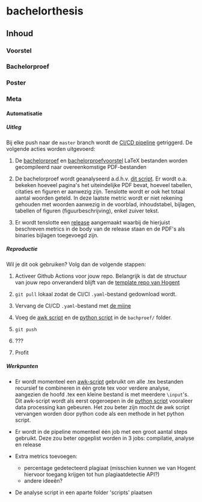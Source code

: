 # bachelorthesis

## Inhoud

### Voorstel

### Bachelorproef

### Poster

### Meta

#### Automatisatie

##### Uitleg 

Bij elke push naar de `master` branch wordt de [CI/CD pipeline](.github/workflows/main.yml) getriggerd.
De volgende acties worden uitgevoerd:

1. De [bachelorproef](bachproef/bachproef-tin.tex) en [bachelorproefvoorstel](voorstel/voorstel.tex) LaTeX bestanden worden gecompileerd naar overeenkomstige PDF-bestanden

2. De bachelorproef wordt geanalyseerd a.d.h.v. [dit script](bachproef/analyse_bachelor_thesis.py). Er wordt o.a. bekeken hoeveel pagina's het uiteindelijke PDF bevat, hoeveel tabellen, citaties en figuren er aanwezig zijn. Tenslotte wordt er ook het totaal aantal woorden geteld. In deze laatste metric wordt er niet rekening gehouden met woorden aanwezig in de voorblad, inhoudstabel, bijlagen, tabellen of figuren (figuurbeschrijving), enkel zuiver tekst.

3. Er wordt tenslotte een [release](https://github.com/nazarimilad/bachelorthesis/releases) aangemaakt waarbij de hierjuist beschreven metrics in de body van de release staan en de PDF's als binaries bijlagen toegevoegd zijn.

##### Reproductie
Wil je dit ook gebruiken? Volg dan de volgende stappen:

1. Activeer Github Actions voor jouw repo. Belangrijk is dat de structuur van jouw repo onveranderd blijft van de [template repo van Hogent](https://github.com/HoGentTIN/bachproef-latex-sjabloon)

2. `git pull` lokaal zodat de CI/CI `.yaml`-bestand gedownload wordt. 

3. Vervang de CI/CD `.yaml`-bestand met [de mijne](.github/workflows/main.yml)

4. Voeg de [awk script](bachproef/recursivelyMergeTex.awk) en de [python script](bachproef/analyse_bachelor_thesis.py) in de `bachproef/` folder. 

5. `git push`

6. ???

7. Profit

##### Werkpunten

* Er wordt momenteel een [awk-script](bachproef/recursivelyMergeTex.awk) gebruikt om alle .tex bestanden recursief te combineren in één grote tex voor verdere analyse, aangezien de hoofd .tex een kleine bestand is met meerdere `\input`'s. Dit awk-script wordt als eerst opgeroepen in de [python script](bachproef/analyse_bachelor_thesis.py) vooraleer data processing kan gebeuren. Het zou beter zijn mocht de awk script vervangen worden door python code als een methode in het python script. 

* Er wordt in de pipeline momenteel één job met een groot aantal steps gebruikt. Deze zou beter opgeplist worden in 3 jobs: compilatie, analyse en release

* Extra metrics toevoegen:
    * percentage gedetecteerd plagiaat (misschien kunnen we van Hogent hiervoor toegang krijgen tot hun plagiaatdetectie API?)
    * andere ideeën?

* De analyse script in een aparte folder 'scripts' plaatsen
